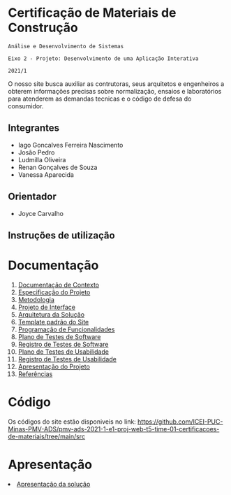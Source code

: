 # Certificação de Materiais de Construção

`Análise e Desenvolvimento de Sistemas`

`Eixo 2 - Projeto: Desenvolvimento de uma Aplicação Interativa`

`2021/1`

O nosso site busca auxiliar as contrutoras, seus arquitetos e engenheiros a obterem informações precisas sobre normalização, ensaios e laboratórios para atenderem as demandas tecnicas e o código de defesa do consumidor.

## Integrantes

* Iago Goncalves Ferreira Nascimento
* Josão Pedro
* Ludmilla Oliveira
* Renan Gonçalves de Souza
* Vanessa Aparecida

## Orientador

* Joyce Carvalho

## Instruções de utilização



# Documentação

<ol>
<li><a href="docs/01-Documentação de Contexto.md"> Documentação de Contexto</a></li>
<li><a href="docs/02-Especificação do Projeto.md"> Especificação do Projeto</a></li>
<li><a href="docs/03-Metodologia.md"> Metodologia</a></li>
<li><a href="docs/04-Projeto de Interface.md"> Projeto de Interface</a></li>
<li><a href="docs/05-Arquitetura da Solução.md"> Arquitetura da Solução</a></li>
<li><a href="docs/06-Template padrão do Site.md"> Template padrão do Site</a></li>
<li><a href="docs/07-Programação de Funcionalidades.md"> Programação de Funcionalidades</a></li>
<li><a href="docs/08-Plano de Testes de Software.md"> Plano de Testes de Software</a></li>
<li><a href="docs/09-Registro de Testes de Software.md"> Registro de Testes de Software</a></li>
<li><a href="docs/10-Plano de Testes de Usabilidade.md"> Plano de Testes de Usabilidade</a></li>
<li><a href="docs/11-Registro de Testes de Usabilidade.md"> Registro de Testes de Usabilidade</a></li>
<li><a href="docs/12-Apresentação do Projeto.md"> Apresentação do Projeto</a></li>
<li><a href="docs/13-Referências.md"> Referências</a></li>
</ol>

# Código

Os códigos do site estão disponiveis no link: https://github.com/ICEI-PUC-Minas-PMV-ADS/pmv-ads-2021-1-e1-proj-web-t5-time-01-certificacoes-de-materiais/tree/main/src

# Apresentação

<li><a href="presentation/README.md"> Apresentação da solução</a></li>
